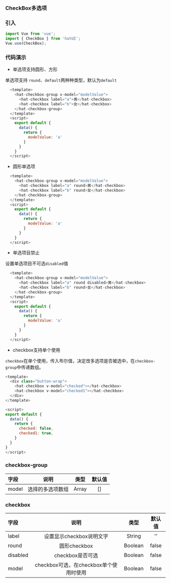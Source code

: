 ### CheckBox多选项

### 引入

```js
import Vue from 'vue';
import { CheckBox } from 'hatUI';
Vue.use(CheckBox);
```

### 代码演示

- 单选项支持圆形、方形

单选项支持 `round`、`default`两种种类型，默认为`default`

```js
  <template>
    <hat-checkbox-group v-model="modelValue">
      <hat-checkbox label="a">男</hat-checkbox>
      <hat-checkbox label="b">女</hat-checkbox>
    </hat-checkbox-group>
  </template>
  <script>
    export default {
      data() {
        return {
          modelValue: 'a'
        }
      }
    }
  </script>
```
- 圆形单选项

```js
  <template>
    <hat-checkbox-group v-model="modelValue">
      <hat-checkbox label="a" round>男</hat-checkbox>
      <hat-checkbox label="b" round>女</hat-checkbox>
    </hat-checkbox-group>
  </template>
  <script>
    export default {
      data() {
        return {
          modelValue: 'a'
        }
      }
    }
  </script>

```
- 单选项目禁止

设置单选项目不可选`disabled`值

```js
  <template>
    <hat-checkbox-group v-model="modelValue">
      <hat-checkbox label="a" round disabled>男</hat-checkbox>
      <hat-checkbox label="b" round>女</hat-checkbox>
    </hat-checkbox-group>
  </template>
  <script>
    export default {
      data() {
        return {
          modelValue: 'a'
        }
      }
    }
  </script>
```

- checkbox支持单个使用

`checkbox`在单个使用，传入布尔值，决定改多选项是否被选中，在`checkbox-group`中传递数组。


```js
<template>
  <div class="button-wrap">
    <hat-checkbox v-model="checked"></hat-checkbox>
    <hat-checkbox v-model="checked1"></hat-checkbox>
  </div>
</template>

<script>
export default {
  data() {
    return {
      checked: false,
      checked1: true,
    }
  }
}
</script>
```


### checkbox-group

| 字段    | 说明    | 类型 |默认值|
| :------------- |:-------------:| :-----:|:-------:|
| model  | 选择的多选项数组 | Array |[]|


### checkbox

| 字段    | 说明    | 类型 |默认值|
| :------------- |:-------------:| :-----:|:-------:|
| label  | 设置显示checkbox说明文字| String |''|
| round  | 圆形checkbox   |  Boolean |false| 
| disabled  | checkbox是否可选   |  Boolean |false| 
| model  | checkbox可选，在checkbox单个使用时使用   |  Boolean |false| 

<ClientOnly>
  <demo componentName="checkbox" />
</ClientOnly>

